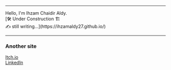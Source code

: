 <!--### Hi there 👋
#### My Profile -->
<hr>
Hello, I'm Ihzam Chaidir Aldy.
<br>
[🛠 Under Construction 🏗 <br>
✍ still writing...](https://ihzamaldy27.github.io/)
<hr>
<h3>Another site</h3>

<a href="https://ihzamaldy-27.itch.io/">Itch.io</a><br>
<a href="https://www.linkedin.com/in/ihzam-chaidir-aldy-007aa4113/">LinkedIn</a>


